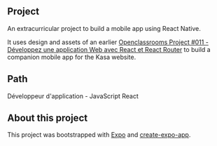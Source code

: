 ## Project

An extracurricular project to build a mobile app using React Native.

It uses design and assets of an earlier [Openclassrooms Project #011 - Développez une application Web avec React et React Router](https://github.com/kidereo/oc-p011) to build a companion mobile app for the Kasa website.

## Path

Développeur d'application - JavaScript React

## About this project

This project was bootstrapped with [Expo](https://expo.dev) and [create-expo-app](https://docs.expo.dev/get-started/create-a-new-app/).
